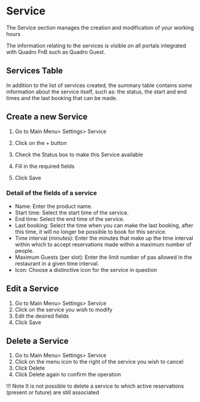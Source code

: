 # Service

The Service section manages the creation and modification of your working hours

The information relating to the services is visible on all portals integrated with Quadro FnB such as Quadro Guest.

## Services Table

In addition to the list of services created, the summary table contains some information about the service itself, such as: the status, the start and end times and the last booking that can be made.

## Create a new Service

1. Go to Main Menu> Settings> Service

2. Click on the + button

3. Check the Status box to make this Service available

4. Fill in the required fields

5. Click Save

### Detail of the fields of a service

- Name: Enter the product name.
- Start time: Select the start time of the service.
- End time: Select the end time of the service.
- Last booking: Select the time when you can make the last booking, after this time, it will no longer be possible to book for this service.
- Time interval (minutes): Enter the minutes that make up the time interval within which to accept reservations made within a maximum number of people.
- Maximum Guests (per slot): Enter the limit number of pax allowed in the restaurant in a given time interval.
- Icon: Choose a distinctive icon for the service in question

## Edit a Service

1. Go to Main Menu> Settings> Service
2. Click on the service you wish to modify
3. Edit the desired fields
4. Click Save

## Delete a Service

1. Go to Main Menu> Settings> Service
2. Click on the menu icon to the right of the service you wish to cancel
3. Click Delete
4. Click Delete again to confirm the operation

!!! Note
    It is not possible to delete a service to which active reservations (present or future) are still associated
